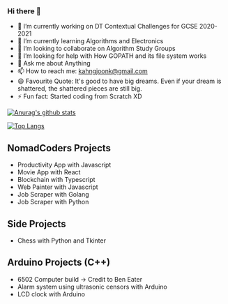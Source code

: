 ### Hi there 👋

- 🔭 I’m currently working on DT Contextual Challenges for GCSE 2020-2021
- 🌱 I’m currently learning Algorithms and Electronics
- 👯 I’m looking to collaborate on Algorithm Study Groups
- 🤔 I’m looking for help with How GOPATH and its file system works
- 💬 Ask me about Anything
- 📫 How to reach me: kahngjoonk@gmail.com
- 😄 Favourite Quote: It's good to have big dreams. Even if your dream is shattered, the shattered pieces are still big.
- ⚡ Fun fact: Started coding from Scratch XD

[![Anurag's github stats](https://github-readme-stats.vercel.app/api?username=kahngjoonkoh&show_icons=true&count_private=true)](https://github.com/anuraghazra/github-readme-stats)

[![Top Langs](https://github-readme-stats.vercel.app/api/top-langs/?username=kahngjoonkoh&layout=compact)](https://github.com/anuraghazra/github-readme-stats)

## NomadCoders Projects
* Productivity App with Javascript
* Movie App with React
* Blockchain with Typescript
* Web Painter with Javascript
* Job Scraper with Golang
* Job Scraper with Python

## Side Projects
* Chess with Python and Tkinter


## Arduino Projects (C++)
* 6502 Computer build -> Credit to Ben Eater
* Alarm system using ultrasonic censors with Arduino
* LCD clock with Arduino
